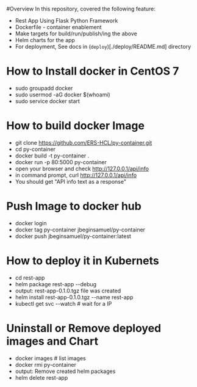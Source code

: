 #Overview
  In this repository, covered the following feature:
- Rest App Using Flask Python Framework
- Dockerfile - container enablement
- Make targets for build/run/publish/ing the above
- Helm charts for the app
- For deployment, See docs in (`deploy`)[./deploy/README.md] directory

# How to Install docker in CentOS 7
- sudo groupadd docker
- sudo usermod -aG docker $(whoami)
- sudo service docker start

# How to build docker Image
- git clone https://github.com/ERS-HCL/py-container.git
- cd py-container
- docker build -t py-container .
- docker run -p 80:5000 py-container
- open your browser and check http://127.0.0.1/api/info
- in command prompt, curl http://127.0.0.1/api/info
- You should get "API info text as a response"

# Push Image to docker hub
- docker login
- docker tag py-container jbeginsamuel/py-container
- docker push jbeginsamuel/py-container:latest

# How to deploy it in Kubernets
- cd rest-app
- helm package rest-app --debug
- output: rest-app-0.1.0.tgz file was created
- helm install rest-app-0.1.0.tgz --name rest-app
- kubectl get svc --watch # wait for a IP

# Uninstall or Remove deployed images and Chart
- docker images # list images
- docker rmi py-container
- output:  Remove created helm packages
- helm delete rest-app
